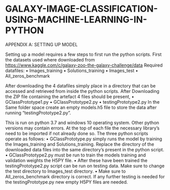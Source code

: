 # GALAXY-IMAGE-CLASSIFICATION-USING-MACHINE-LEARNING-IN-PYTHON

APPENDIX A: SETTING UP MODEL

Setting up a model requires a few steps to first run the python scripts. First the datasets used where downloaded from
 https://www.kaggle.com/c/galaxy-zoo-the-galaxy-challenge/data 
Required datafiles: 
•	Images_training
•	Solutions_training
•	Images_test
•	All_zeros_benchmark 

After downloading the 4 datafiles simply place in a directory that can be accessed and retrieved from inside the python scripts.
After Downloading the ZIP file containing the artefact 4 files should be present,
•	GClassPrototype1.py
•	GClassPrototype2.py
•	testingPrototype2.py
In the Same folder space create an empty models.h5 file to store the data after running “testingPrototype2.py”.

This is run on python 3.7 and windows 10 operating system. Other python versions may contain errors. At the top of each file the necessary library’s need to be imported if not already done so. The three python scripts operate as follows:
•	GClassPrototype.py simply runs the model by training the Images_training and Solutions_training. Replace the directory of the downloaded data files into the same directory’s present in the python script.
•	GClassPrototype2.py must be run to train the models training and validation weights the H5PY file.
•	After these have been trained the testingPrototype2.py script can be run on testing data. Make sure to change the test directory to Images_test directory.
•	Make sure  to All_zeros_benchmark directory is correct. 
If any further testing is needed for the testingPrototype.py new empty H5PY files are needed.
